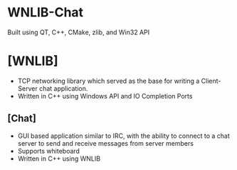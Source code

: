 # WNLIB-Chat

Built using QT, C++, CMake, zlib, and Win32 API 

# [WNLIB]
- TCP networking library which served as the base for writing a Client-Server chat application.
- Written in C++ using Windows API and IO Completion Ports

## [Chat]
- GUI based application similar to IRC, with the ability to connect to a chat server to send and receive
messages from server members
- Supports whiteboard
- Written in C++ using WNLIB
